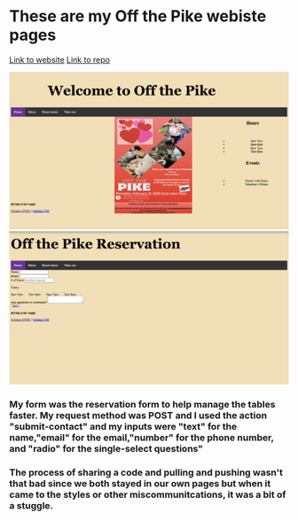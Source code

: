 # These are my Off the Pike webiste pages

[Link to website](https://tai-yuwang.github.io/Best_Table.github.io/group_2/index.html)
[Link to repo](https://github.com/Tai-YuWang/Best_Table.github.io)

![Image of main page](../../image/Index.png)
![Image of main page](../../image/reservation.png)
 
### My form was the reservation form to help manage the tables faster. My request method was POST and I used the action "submit-contact" and my inputs were "text" for the name,"email" for the email,"number" for the phone number, and "radio" for the single-select questions" 

### The process of sharing a code and pulling and pushing wasn't that bad since we both stayed in our own pages but when it came to the styles or other miscommunitcations, it was a bit of a stuggle.  

